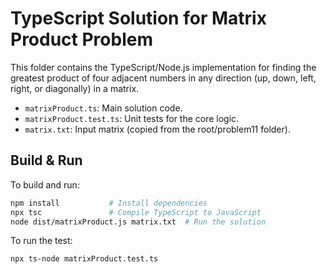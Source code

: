 # TypeScript Solution for Matrix Product Problem

This folder contains the TypeScript/Node.js implementation for finding the greatest product of four adjacent numbers in any direction (up, down, left, right, or diagonally) in a matrix.

- `matrixProduct.ts`: Main solution code.
- `matrixProduct.test.ts`: Unit tests for the core logic.
- `matrix.txt`: Input matrix (copied from the root/problem11 folder).

## Build & Run

To build and run:

```sh
npm install           # Install dependencies
npx tsc               # Compile TypeScript to JavaScript
node dist/matrixProduct.js matrix.txt  # Run the solution
```

To run the test:

```sh
npx ts-node matrixProduct.test.ts
```
